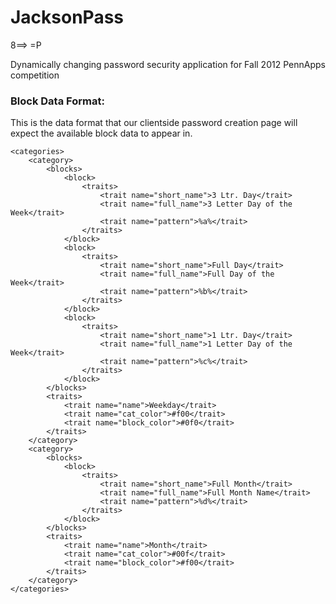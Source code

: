 # JacksonPass

8==> =P

Dynamically changing password security application for Fall 2012 PennApps competition


### Block Data Format:

This is the data format that our clientside password creation page will expect the available
block data to appear in.

	<categories>
		<category>
			<blocks>
				<block>
					<traits>
						<trait name="short_name">3 Ltr. Day</trait>
						<trait name="full_name">3 Letter Day of the Week</trait>
						<trait name="pattern">%a%</trait>
					</traits>
				</block>
				<block>
					<traits>
						<trait name="short_name">Full Day</trait>
						<trait name="full_name">Full Day of the Week</trait>
						<trait name="pattern">%b%</trait>
					</traits>
				</block>
				<block>
					<traits>
						<trait name="short_name">1 Ltr. Day</trait>
						<trait name="full_name">1 Letter Day of the Week</trait>
						<trait name="pattern">%c%</trait>
					</traits>
				</block>
			</blocks>
			<traits>
				<trait name="name">Weekday</trait>
				<trait name="cat_color">#f00</trait>
				<trait name="block_color">#0f0</trait>
			</traits>
		</category>
		<category>
			<blocks>
				<block>
					<traits>
						<trait name="short_name">Full Month</trait>
						<trait name="full_name">Full Month Name</trait>
						<trait name="pattern">%d%</trait>
					</traits>
				</block>
			</blocks>
			<traits>
				<trait name="name">Month</trait>
				<trait name="cat_color">#00f</trait>
				<trait name="block_color">#f00</trait>
			</traits>
		</category>
	</categories>



